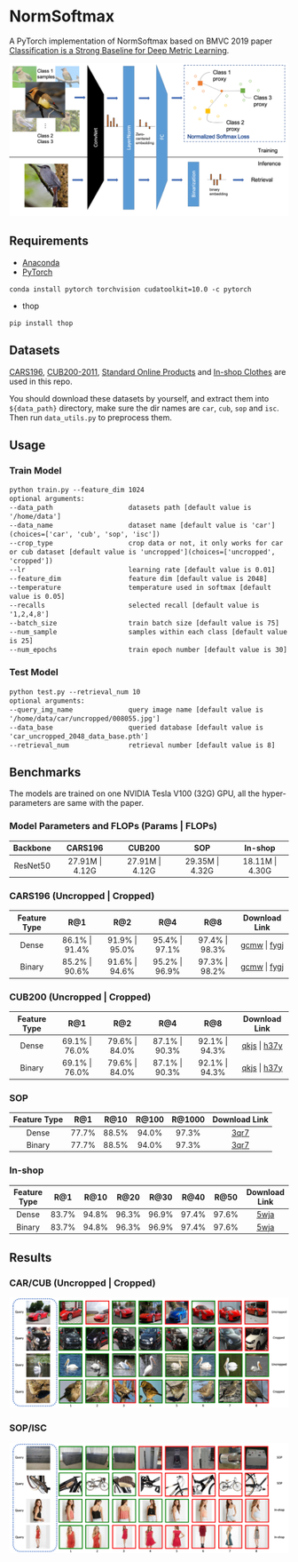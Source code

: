 # NormSoftmax
A PyTorch implementation of NormSoftmax based on BMVC 2019 paper [Classification is a Strong Baseline for Deep Metric Learning](https://arxiv.org/abs/1811.12649).

![Network Architecture](results/structure.png)

## Requirements
- [Anaconda](https://www.anaconda.com/download/)
- [PyTorch](https://pytorch.org)
```
conda install pytorch torchvision cudatoolkit=10.0 -c pytorch
```
- thop
```
pip install thop
```

## Datasets
[CARS196](http://ai.stanford.edu/~jkrause/cars/car_dataset.html), [CUB200-2011](http://www.vision.caltech.edu/visipedia/CUB-200-2011.html), 
[Standard Online Products](http://cvgl.stanford.edu/projects/lifted_struct/) and 
[In-shop Clothes](http://mmlab.ie.cuhk.edu.hk/projects/DeepFashion/InShopRetrieval.html) are used in this repo.

You should download these datasets by yourself, and extract them into `${data_path}` directory, make sure the dir names are 
`car`, `cub`, `sop` and `isc`. Then run `data_utils.py` to preprocess them.

## Usage
### Train Model
```
python train.py --feature_dim 1024
optional arguments:
--data_path                   datasets path [default value is '/home/data']
--data_name                   dataset name [default value is 'car'](choices=['car', 'cub', 'sop', 'isc'])
--crop_type                   crop data or not, it only works for car or cub dataset [default value is 'uncropped'](choices=['uncropped', 'cropped'])
--lr                          learning rate [default value is 0.01]
--feature_dim                 feature dim [default value is 2048]
--temperature                 temperature used in softmax [default value is 0.05]
--recalls                     selected recall [default value is '1,2,4,8']
--batch_size                  train batch size [default value is 75]
--num_sample                  samples within each class [default value is 25]
--num_epochs                  train epoch number [default value is 30]
```

### Test Model
```
python test.py --retrieval_num 10
optional arguments:
--query_img_name              query image name [default value is '/home/data/car/uncropped/008055.jpg']
--data_base                   queried database [default value is 'car_uncropped_2048_data_base.pth']
--retrieval_num               retrieval number [default value is 8]
```

## Benchmarks
The models are trained on one NVIDIA Tesla V100 (32G) GPU, all the hyper-parameters are same with the paper.

### Model Parameters and FLOPs (Params | FLOPs)
<table>
  <thead>
    <tr>
      <th>Backbone</th>
      <th>CARS196</th>
      <th>CUB200</th>
      <th>SOP</th>
      <th>In-shop</th>
    </tr>
  </thead>
  <tbody>
    <tr>
      <td align="center">ResNet50</td>
      <td align="center">27.91M | 4.12G</td>
      <td align="center">27.91M | 4.12G</td>
      <td align="center">29.35M | 4.32G</td>
      <td align="center">18.11M | 4.30G</td>
    </tr>
  </tbody>
</table>

### CARS196 (Uncropped | Cropped)
<table>
  <thead>
    <tr>
      <th>Feature Type</th>
      <th>R@1</th>
      <th>R@2</th>
      <th>R@4</th>
      <th>R@8</th>
      <th>Download Link</th>
    </tr>
  </thead>
  <tbody>
    <tr>
      <td align="center">Dense</td>
      <td align="center">86.1% | 91.4%</td>
      <td align="center">91.9% | 95.0%</td>
      <td align="center">95.4% | 97.1%</td>
      <td align="center">97.4% | 98.3%</td>
      <td align="center"><a href="https://pan.baidu.com/s/1Wld7E02CaRgaZi4cv4I7dQ">gcmw</a> | <a href="https://pan.baidu.com/s/15jsM45iZY-u08Y39VkmRSQ">fygj</a></td>
    </tr>
    <tr>
      <td align="center">Binary</td>
      <td align="center">85.2% | 90.6%</td>
      <td align="center">91.6% | 94.6%</td>
      <td align="center">95.2% | 96.9%</td>
      <td align="center">97.3% | 98.2%</td>
      <td align="center"><a href="https://pan.baidu.com/s/1Wld7E02CaRgaZi4cv4I7dQ">gcmw</a> | <a href="https://pan.baidu.com/s/15jsM45iZY-u08Y39VkmRSQ">fygj</a></td>
    </tr>
  </tbody>
</table>

### CUB200 (Uncropped | Cropped)
<table>
  <thead>
    <tr>
      <th>Feature Type</th>
      <th>R@1</th>
      <th>R@2</th>
      <th>R@4</th>
      <th>R@8</th>
      <th>Download Link</th>
    </tr>
  </thead>
  <tbody>
    <tr>
      <td align="center">Dense</td>
      <td align="center">69.1% | 76.0%</td>
      <td align="center">79.6% | 84.0%</td>
      <td align="center">87.1% | 90.3%</td>
      <td align="center">92.1% | 94.3%</td>
      <td align="center"><a href="https://pan.baidu.com/s/19Hmibn-RbxAUTnOEPxxafw">qkjs</a> | <a href="https://pan.baidu.com/s/101_f16MD7y2cLuC6RRpJBA">h37y</a></td>
    </tr>
    <tr>
      <td align="center">Binary</td>
      <td align="center">69.1% | 76.0%</td>
      <td align="center">79.6% | 84.0%</td>
      <td align="center">87.1% | 90.3%</td>
      <td align="center">92.1% | 94.3%</td>
      <td align="center"><a href="https://pan.baidu.com/s/19Hmibn-RbxAUTnOEPxxafw">qkjs</a> | <a href="https://pan.baidu.com/s/101_f16MD7y2cLuC6RRpJBA">h37y</a></td>
    </tr>
  </tbody>
</table>

### SOP
<table>
  <thead>
    <tr>
      <th>Feature Type</th>
      <th>R@1</th>
      <th>R@10</th>
      <th>R@100</th>
      <th>R@1000</th>
      <th>Download Link</th>
    </tr>
  </thead>
  <tbody>
    <tr>
      <td align="center">Dense</td>
      <td align="center">77.7%</td>
      <td align="center">88.5%</td>
      <td align="center">94.0%</td>
      <td align="center">97.3%</td>
      <td align="center"><a href="https://pan.baidu.com/s/1izrEJUTHgB7Yafa6d938MA">3qr7</a></td>
    </tr>
    <tr>
      <td align="center">Binary</td>
      <td align="center">77.7%</td>
      <td align="center">88.5%</td>
      <td align="center">94.0%</td>
      <td align="center">97.3%</td>
      <td align="center"><a href="https://pan.baidu.com/s/1izrEJUTHgB7Yafa6d938MA">3qr7</a></td>
    </tr>
  </tbody>
</table>

### In-shop
<table>
  <thead>
    <tr>
      <th>Feature Type</th>
      <th>R@1</th>
      <th>R@10</th>
      <th>R@20</th>
      <th>R@30</th>
      <th>R@40</th>
      <th>R@50</th>
      <th>Download Link</th>
    </tr>
  </thead>
  <tbody>
    <tr>
      <td align="center">Dense</td>
      <td align="center">83.7%</td>
      <td align="center">94.8%</td>
      <td align="center">96.3%</td>
      <td align="center">96.9%</td>
      <td align="center">97.4%</td>
      <td align="center">97.6%</td>
      <td align="center"><a href="https://pan.baidu.com/s/1MW1Snt079y0wtPMA3Eeyhg">5wja</a></td>
    </tr>
    <tr>
      <td align="center">Binary</td>
      <td align="center">83.7%</td>
      <td align="center">94.8%</td>
      <td align="center">96.3%</td>
      <td align="center">96.9%</td>
      <td align="center">97.4%</td>
      <td align="center">97.6%</td>
      <td align="center"><a href="https://pan.baidu.com/s/1MW1Snt079y0wtPMA3Eeyhg">5wja</a></td>
    </tr>
  </tbody>
</table>

## Results

### CAR/CUB (Uncropped | Cropped)

![CAR/CUB](results/car_cub.png)

### SOP/ISC

![SOP/ISC](results/sop_isc.png)